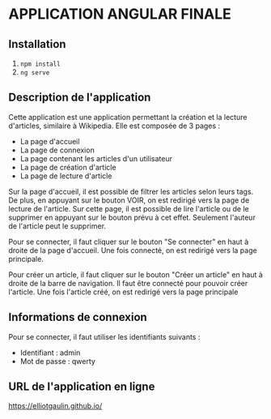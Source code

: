 # APPLICATION ANGULAR FINALE

## Installation

1. ```npm install```
2. ```ng serve```

## Description de l'application
Cette application est une application permettant la création et la lecture d'articles, similaire à Wikipedia. Elle est composée de 3 pages :
- La page d'accueil
- La page de connexion
- La page contenant les articles d'un utilisateur
- La page de création d'article
- La page de lecture d'article  

Sur la page d'accueil, il est possible de filtrer les articles selon leurs tags. De plus, en appuyant sur le bouton VOIR, on est redirigé vers la page de lecture de l'article. Sur cette page, il est possible de lire l'article ou de le supprimer en appuyant sur le bouton prévu à cet effet. Seulement l'auteur de l'article peut le supprimer.

Pour se connecter, il faut cliquer sur le bouton "Se connecter" en haut à droite de la page d'accueil. Une fois connecté, on est redirigé vers la page principale.

Pour créer un article, il faut cliquer sur le bouton "Créer un article" en haut à droite de la barre de navigation. Il faut être connecté pour pouvoir créer l'article. Une fois l'article créé, on est redirigé vers la page principale

## Informations de connexion
Pour se connecter, il faut utiliser les identifiants suivants :
- Identifiant : admin
- Mot de passe : qwerty

## URL de l'application en ligne
https://elliotgaulin.github.io/
